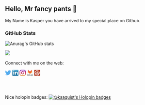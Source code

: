 ## Hello, Mr fancy pants 👋

My Name is Kasper you have arrived to my special place on Github.  

<!--
**kaaquist/kaaquist** is a ✨ _special_ ✨ repository because its `README.md` (this file) appears on your GitHub profile.

Here are some ideas to get you started:

- 🔭 I’m currently working on ...
- 🌱 I’m currently learning ...
- 👯 I’m looking to collaborate on ...
- 🤔 I’m looking for help with ...
- 💬 Ask me about ...
- 📫 How to reach me: ...
- 😄 Pronouns: ...
- ⚡ Fun fact: ...
-->

### GitHub Stats
![Anurag's GitHub stats](https://github-readme-stats-rongronggg9.vercel.app/api?username=kaaquist&show_icons=true&theme=transparent)  

<img src="https://github-readme-streak-stats.herokuapp.com?user=kaaquist&theme=transparent" width="495">


Connect with me on the web: 
<p align="left">
<a href="http://twitter.com/kaaquist" target="blank"><img align="center" src="./img/twitter.png" title = "Twitter" alt="" height="20" /></a>
<a href="http://linkedin.com/in/kaaquist" target="blank"><img align="center" src="./img/transparent-Linkedin-logo-icon.png" alt="" height="20" /></a>
<a href="http://instagram.com/kaaquist" target="blank"><img align="center" src="./img/instagram.png" alt="" height="20" /></a>
<a href="http://gitlab.com/kaaquist" target="blank"><img align="center" src="./img/transparent-gitlab-logo-icon.png" alt="" height="20" /></a>
<a href="https://www.codewars.com/users/kaaquist" target="blank"><img align="center" src="./img/codewars.png" alt="" height="20" /></a>
</p>
<br>
<br>

Nice holopin badges:
[![@kaaquist's Holopin badges](https://holopin.me/kaaquist)](https://holopin.io/@kaaquist)
